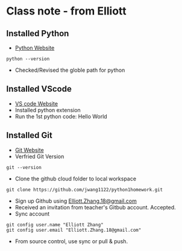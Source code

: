 # Class note - from Elliott
## Installed Python
* [Python Website](https://www.python.org/downloads/)
```
python --version
```
* Checked/Revised the globle path for python

## Installed VScode
* [VS code Website](https://code.visualstudio.com/)
* Installed python extension
* Run the 1st python code: Hello World


## Installed Git
* [Git Website](https://git-scm.com/download)
* Verfried Git Version
```
git --version
```
* Clone the github cloud folder to local workspace
```
git clone https://github.com/jwang1122/python1homework.git
```
* Sign up Github using Elliott.Zhang.18@gmail.com
* Received an invitation from teacher's Gitbub account. Accepted.
* Sync account
```
git config user.name "Elliott Zhang"
git config user.email "Elliott.Zhang.18@gmail.com"
```
* From source control, use sync or pull & push.


